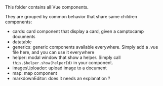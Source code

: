 This folder contains all Vue components.

They are grouped by common behavior that share same children components:

* cards: card component that display a card, given a camptocamp documents
* datatable
* generics: generic components available everywhere. Simply add a .vue file here, and you can use it everywhere
* helper: modal window that show a helper. Simply call `this.$helper.show(helperId)` in your component.
* imagesUploader: upload image to a document
* map: map component
* markdownEditor: does it needs an explanation ?
